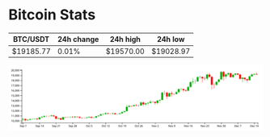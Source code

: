 # Bitcoin Stats

BTC/USDT|24h change|24h high|24h low|
|---|---|---|---|
|$19185.77|0.01%|$19570.00|$19028.97|

<img src="./chart.svg">
